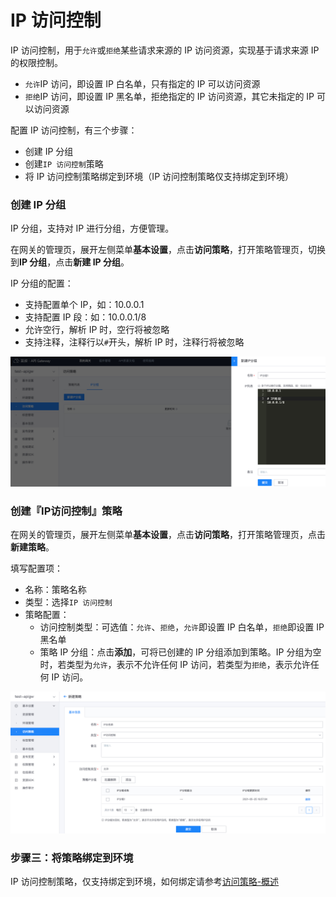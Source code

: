 # IP 访问控制

IP 访问控制，用于`允许`或`拒绝`某些请求来源的 IP 访问资源，实现基于请求来源 IP 的权限控制。
- `允许`IP 访问，即设置 IP 白名单，只有指定的 IP 可以访问资源
- `拒绝`IP 访问，即设置 IP 黑名单，拒绝指定的 IP 访问资源，其它未指定的 IP 可以访问资源

配置 IP 访问控制，有三个步骤：
- 创建 IP 分组
- 创建`IP 访问控制`策略
- 将 IP 访问控制策略绑定到环境（IP 访问控制策略仅支持绑定到环境）

### 创建 IP 分组

IP 分组，支持对 IP 进行分组，方便管理。

在网关的管理页，展开左侧菜单**基本设置**，点击**访问策略**，打开策略管理页，切换到**IP 分组**，点击**新建 IP 分组**。

IP 分组的配置：
- 支持配置单个 IP，如：10.0.0.1
- 支持配置 IP 段：如：10.0.0.1/8
- 允许空行，解析 IP 时，空行将被忽略
- 支持注释，注释行以`#`开头，解析 IP 时，注释行将被忽略

![](../../assets/apigateway/plugins/create-ip-group.png)

### 创建『IP访问控制』策略

在网关的管理页，展开左侧菜单**基本设置**，点击**访问策略**，打开策略管理页，点击**新建策略**。

填写配置项：
- 名称：策略名称
- 类型：选择`IP 访问控制`
- 策略配置：
  - 访问控制类型：可选值：`允许`、`拒绝`，`允许`即设置 IP 白名单，`拒绝`即设置 IP 黑名单
  - 策略 IP 分组：点击**添加**，可将已创建的 IP 分组添加到策略。IP 分组为空时，若类型为`允许`，表示不允许任何 IP 访问，若类型为`拒绝`，表示允许任何 IP 访问。

![](../../assets/apigateway/plugins/create-ip-access-control.png)

### 步骤三：将策略绑定到环境

IP 访问控制策略，仅支持绑定到环境，如何绑定请参考[访问策略-概述](./summary.md)
